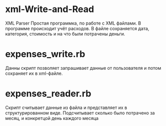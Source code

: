 # xml-Write-and-Read
XML Parser
Простая программка, по работе с XML файлами.
В программе происходит учёт расходов.
В файле сохраняется дата, категория, стоимость и на что были потрачены деньги.

# expenses_write.rb
Данны скрипт позволяет запрашивает данные от пользователя
и потом сохраняет их в xml-файле.

# expenses_reader.rb
Скрипт считывает данные из файла
и представляет их в структурированном виде.
Подсчитывает сколько было потрачено за месяц,
и конкретцой день каждого месяца
